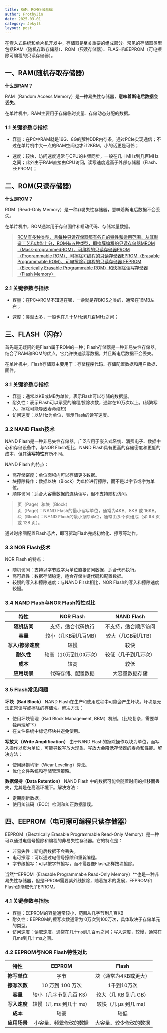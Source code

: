 ```yaml
---
title: RAM、ROM存储基础
author: FrothyJin
date: 2025-03-01
category: Jekyll
layout: post
---
```


在嵌入式系统和单片机开发中，存储器是至关重要的组成部分。常见的存储器类型包括RAM（随机存取存储器）、ROM（只读存储器）、FLASH和EEPROM（可电擦除可编程的只读存储器）。

## 一、RAM(随机存取存储器)

**什么是RAM？**

RAM（Random Access Memory）是一种易失性存储器，**意味着断电后数据会丢失**。

在单片机中，RAM主要用于存储临时变量、存储动态分配的数据。

### 1.1 关键参数与指标

- 容量：在PC中RAM就是16G、8G的那种DDR内存条，通过PCIe实现通信；不过在单片机中大一点的RAM空间也才512KBM，小的话更是可怜；

- 速度：较快，访问速度通常与CPU的主频同步，一般在几十MHz到几百MHz之间；此外由于RAM直接由CPU访问，读写速度远高于外部存储器（Flash、EEPROM）；


## 二、ROM(只读存储器)

**什么是ROM？**

ROM（Read-Only Memory）是一种非易失性存储器，意味着断电后数据不会丢失。

在单片机中，ROM通常用于存储固件和启动代码、存储常量数据。

> [ROM有多种类型，且每种只读存储器都有各自的特性和适用范围。从其制造工艺和功能上分，ROM有五种类型，即掩膜编程的只读存储器MROM（Mask-programmedROM）、可编程的只读存储器PROM（Programmable ROM）、可擦除可编程的只读存储器EPROM（Erasable Programmable ROM）、可电擦除可编程的只读存储器 EEPROM（Elecrically Erasable Programmable ROM）和快擦除读写存储器（Flash Memory）](https://blog.csdn.net/weixin_44643510/article/details/111682297)



### 2.1 关键参数与指标

- 容量：在PC中ROM不知道在哪，一般就是存BIOS之类的，通常在16MB左右；

- 速度：类型太多，一般也在几十MHz到几百MHz之间；

## 三、FLASH（闪存）

首先毫无疑问的是Flash属于ROM的一种；Flash存储器是一种非易失性存储器，结合了RAM和ROM的优点。它允许快速读写数据，并且断电后数据不会丢失。

在单片机中，Flash存储器主要用于：存储程序代码、存储配置数据和用户数据、固件。

### 3.1 关键参数与指标

- 容量：通常以KB或MB为单位，表示Flash可以存储的数据量。
- 耐久性：表示Flash可以承受的编程/擦除次数，通常在10万次以上。(频繁写入、擦除可能导致寿命缩短)
- 访问速度：以MHz为单位，表示Flash的读写速度。

### 3.2 NAND Flash技术

NAND Flash是一种非易失性存储器，广泛应用于嵌入式系统、消费电子、数据中心和存储设备中。与NOR Flash相比，NAND Flash具有更高的存储密度和更低的成本，但其**读写特性**有所不同。

NAND Flash 的特点：
- 高存储密度：单位面积内可以存储更多数据。
- 块擦除操作：数据以块（Block）为单位进行擦除，而不是以字节或字为单位。
- 顺序访问：适合大容量数据的连续读写，但不支持随机访问。

> 页（Page）和块（Block）   
> 页（Page）：NAND Flash的最小读写单位，通常为4KB、8KB 或 16KB。  
> 块（Block）：NAND Flash的最小擦除单位，通常由多个页组成（如 64 页或 128 页）。

通过时序图配置Flash芯片，即可驱动Flash完成初始化、擦写等动作。

### 3.3 NOR Flash技术

NOR Flash 的特点：
- 随机访问：支持以字节或字为单位直接访问数据，适合代码执行。
- 高可靠性：数据存储稳定，适合存储关键代码和配置数据。
- 较慢的写入和擦除速度：与NAND Flash相比，NOR Flash的写入和擦除速度较慢。

### 3.4 NAND Flash与NOR Flash特性对比

特性|NOR Flash|NAND Flash
:-: | :-: |  :-: |
**随机访问**|支持，适合代码执行|不支持，适合顺序访问
**容量**|较小（几KB到几百MB）|较大（几GB到几TB）
**写入/擦除速度**|较慢|较快
**耐久性**|较高（10万到100万次）|较低（几千到几万次）
**成本**|较高|较低
**应用场景**|代码存储、配置数据|大容量数据存储

### 3.5 Flash常见问题

**坏块（Bad Block）**
NAND Flash在生产和使用过程中可能会产生坏块。坏块是无法正常读写或擦除的存储块。解决方法：
- 使用坏块管理（Bad Block Management, BBM）机制。（比较复杂，需要单独再理解下）
- 在文件系统中标记坏块并避免使用。

**写放大（Write Amplification）**
由于NAND Flash的擦除操作以块为单位，而写入操作以页为单位，可能导致写放大现象。写放大会降低存储器的寿命和性能。解决方法：
- 使用磨损均衡（Wear Leveling）算法。
- 优化文件系统和存储管理策略。

**数据保持（Data Retention）**
NAND Flash 中的数据可能会随着时间的推移而丢失，尤其是在高温环境下。解决方法：
- 定期刷新数据。
- 使用纠错码（ECC）检测和纠正数据错误。

## 四、EEPROM（电可擦可编程只读存储器）

EEPROM（Electrically Erasable Programmable Read-Only Memory）是一种可以通过电信号擦除和编程的非易失性存储器。它的特点是：
- 非易失性：断电后数据不会丢失。
- 电可擦写：可以通过电信号擦除和重新编程。
- 字节级擦写：可以按字节擦写，而不需要像Flash那样按块擦除。

当然**EPROM（Erasable Programmable Read-Only Memory）**也是一种非易失性存储器，但是EPROM需要紫外线擦除，随着技术的发展，EEPROM和Flash逐渐取代了EPROM。

### 4.1 关键参数与指标

- 容量：EEPROM的容量通常较小，范围从几字节到几百KB
- 耐久性：EEPROM的擦写次数通常为10万次到100万次，具体取决于存储单元的类型。
- 访问速度：读取速度，通常在几十ns到几百ns之间；写入速度，较慢，通常在几ms到几十ms之间。

### 4.2 EEPROM与NOR Flash特性对比

特性|EEPROM|Flash
:-: | :-: |  :-: |
**擦写单位**|字节|块（通常为4KB或更大）
**擦写次数**|10 万到 100 万次|1千到10万次
**容量**|较小（几字节到几百 KB）|较大（几 KB 到几 GB）
**写入速度**|较慢（几 ms 到几十 ms）|较快（几 µs 到几 ms）
**成本**|较高|较低
**应用场景**|小容量、频繁修改的数据|大容量、较少修改的数据

